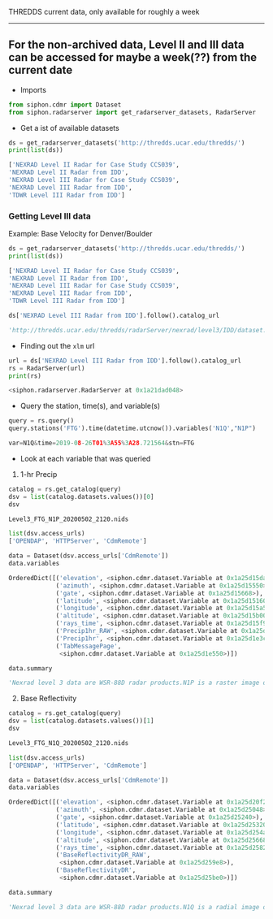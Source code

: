 THREDDS current data, only available for roughly a week

---

## For the non-archived data, Level II and III data can be accessed for maybe a week(??) from the current date

* Imports

```python
from siphon.cdmr import Dataset
from siphon.radarserver import get_radarserver_datasets, RadarServer
```

* Get a ist of available datasets 

```python
ds = get_radarserver_datasets('http://thredds.ucar.edu/thredds/')
print(list(ds))

['NEXRAD Level II Radar for Case Study CCS039', 
'NEXRAD Level II Radar from IDD', 
'NEXRAD Level III Radar for Case Study CCS039', 
'NEXRAD Level III Radar from IDD', 
'TDWR Level III Radar from IDD']
```



### Getting Level III data

Example: Base Velocity for Denver/Boulder

```python
ds = get_radarserver_datasets('http://thredds.ucar.edu/thredds/')
print(list(ds))

['NEXRAD Level II Radar for Case Study CCS039', 
'NEXRAD Level II Radar from IDD', 
'NEXRAD Level III Radar for Case Study CCS039', 
'NEXRAD Level III Radar from IDD', 
'TDWR Level III Radar from IDD']
```

```python
ds['NEXRAD Level III Radar from IDD'].follow().catalog_url

'http://thredds.ucar.edu/thredds/radarServer/nexrad/level3/IDD/dataset.xml'
```

* Finding out the ```xlm``` url
```python
url = ds['NEXRAD Level III Radar from IDD'].follow().catalog_url
rs = RadarServer(url)
print(rs)

<siphon.radarserver.RadarServer at 0x1a21dad048>
```

* Query the station, time(s), and variable(s)
```python
query = rs.query()
query.stations('FTG').time(datetime.utcnow()).variables('N1Q',"N1P")

var=N1Q&time=2019-08-26T01%3A55%3A28.721564&stn=FTG
```





* Look at each variable that was queried
1) 1-hr Precip
```python
catalog = rs.get_catalog(query)
dsv = list(catalog.datasets.values())[0]
dsv

Level3_FTG_N1P_20200502_2120.nids
```

```python
list(dsv.access_urls)
['OPENDAP', 'HTTPServer', 'CdmRemote']
```

```python
data = Dataset(dsv.access_urls['CdmRemote'])
data.variables

OrderedDict([('elevation', <siphon.cdmr.dataset.Variable at 0x1a25d15da0>),
             ('azimuth', <siphon.cdmr.dataset.Variable at 0x1a25d15550>),
             ('gate', <siphon.cdmr.dataset.Variable at 0x1a25d15668>),
             ('latitude', <siphon.cdmr.dataset.Variable at 0x1a25d15160>),
             ('longitude', <siphon.cdmr.dataset.Variable at 0x1a25d15a58>),
             ('altitude', <siphon.cdmr.dataset.Variable at 0x1a25d15b00>),
             ('rays_time', <siphon.cdmr.dataset.Variable at 0x1a25d15f98>),
             ('Precip1hr_RAW', <siphon.cdmr.dataset.Variable at 0x1a25d1e1d0>),
             ('Precip1hr', <siphon.cdmr.dataset.Variable at 0x1a25d1e3c8>),
             ('TabMessagePage',
              <siphon.cdmr.dataset.Variable at 0x1a25d1e550>)])
```

```python
data.summary

'Nexrad level 3 data are WSR-88D radar products.N1P is a raster image of 1 hour surface rainfall accumulation at range 124 nm'
```

2) Base Reflectivity
```python
catalog = rs.get_catalog(query)
dsv = list(catalog.datasets.values())[1]
dsv

Level3_FTG_N1Q_20200502_2120.nids
```

```python
list(dsv.access_urls)
['OPENDAP', 'HTTPServer', 'CdmRemote']
```

```python
data = Dataset(dsv.access_urls['CdmRemote'])
data.variables

OrderedDict([('elevation', <siphon.cdmr.dataset.Variable at 0x1a25d20f28>),
             ('azimuth', <siphon.cdmr.dataset.Variable at 0x1a25d25048>),
             ('gate', <siphon.cdmr.dataset.Variable at 0x1a25d25240>),
             ('latitude', <siphon.cdmr.dataset.Variable at 0x1a25d25320>),
             ('longitude', <siphon.cdmr.dataset.Variable at 0x1a25d254a8>),
             ('altitude', <siphon.cdmr.dataset.Variable at 0x1a25d25668>),
             ('rays_time', <siphon.cdmr.dataset.Variable at 0x1a25d25828>),
             ('BaseReflectivityDR_RAW',
              <siphon.cdmr.dataset.Variable at 0x1a25d259e8>),
             ('BaseReflectivityDR',
              <siphon.cdmr.dataset.Variable at 0x1a25d25be0>)])
```

```python
data.summary

'Nexrad level 3 data are WSR-88D radar products.N1Q is a radial image of base reflectivity field and its range 248 nm'
```




